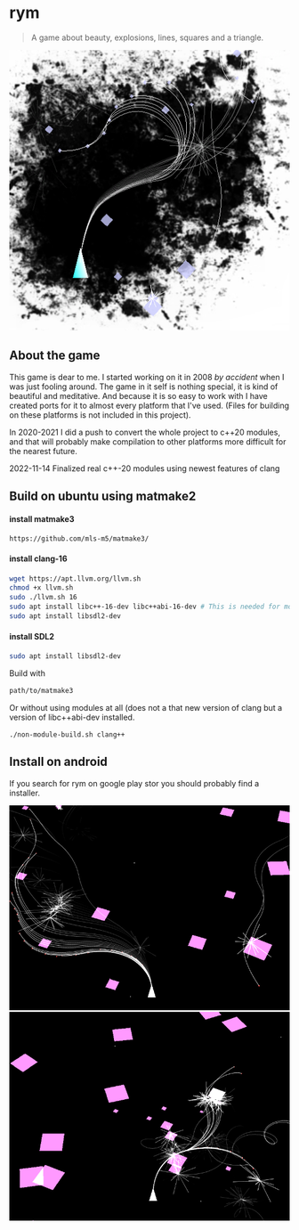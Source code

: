 rym
===

> A game about beauty, explosions, lines, squares and a triangle.

![Logo](rym-logo.png)

About the game
--------------

This game is dear to me. I started working on it in 2008 *by accident* when
I was just fooling around. The game in it self is nothing special, it is kind
of beautiful and meditative. And because it is so easy to work with I have
created ports for it to almost every platform that I've used. (Files for
building on these platforms is not included in this project).

In 2020-2021 I did a push to convert the whole project to c++20 modules, and
that will probably make compilation to other platforms more difficult for the
nearest future.

2022-11-14 Finalized real c++-20 modules using newest features of clang


Build on ubuntu using matmake2
---------------

#### install matmake3

```http
https://github.com/mls-m5/matmake3/
```

#### install clang-16
```bash
wget https://apt.llvm.org/llvm.sh
chmod +x llvm.sh
sudo ./llvm.sh 16
sudo apt install libc++-16-dev libc++abi-16-dev # This is needed for modules to work
sudo apt install libsdl2-dev
```


#### install SDL2

```bash
sudo apt install libsdl2-dev
```

Build with
```bash
path/to/matmake3
```

Or without using modules at all (does not a that new version of clang but a version
of libc++abi-dev installed.
```
./non-module-build.sh clang++
```

Install on android
------------------

If you search for rym on google play stor you should probably find a installer.

![Gameplay](rym1.png)
![Gameplay](rym2.png)
